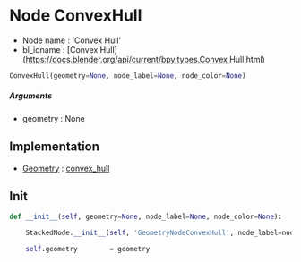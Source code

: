 # Node ConvexHull

- Node name : 'Convex Hull'
- bl_idname : [Convex Hull](https://docs.blender.org/api/current/bpy.types.Convex Hull.html)


``` python
ConvexHull(geometry=None, node_label=None, node_color=None)
```
##### Arguments

- geometry : None

## Implementation

- [Geometry](/docs/GeoNodes/Geometry.md) : [convex_hull](/docs/GeoNodes/Geometry.md#convex_hull)

## Init

``` python
def __init__(self, geometry=None, node_label=None, node_color=None):

    StackedNode.__init__(self, 'GeometryNodeConvexHull', node_label=node_label, node_color=node_color)

    self.geometry        = geometry
```

